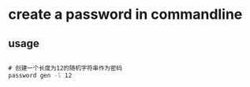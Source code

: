 # create a password in commandline

## usage


```cmd

# 创建一个长度为12的随机字符串作为密码
password gen -l 12

```
